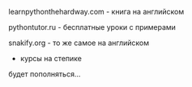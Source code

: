 learnpythonthehardway.com - книга на английском

pythontutor.ru - бесплатные уроки с примерами

snakify.org - то же самое на английском

+ курсы на степике



будет пополняться...
